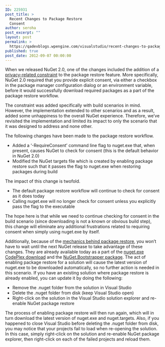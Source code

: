 ```yaml
---
ID: 225931
post_title: >
  Recent Changes to Package Restore
  Consent
author: seroha
post_excerpt: ""
layout: post
permalink: >
  https://qadevblogs.wpengine.com/visualstudio/recent-changes-to-package-restore-consent/
published: true
post_date: 2012-09-07 00:00:00
---
```

When we released NuGet 2.0, one of the changes included the addition of a [privacy-related constraint][1] to the package restore feature. More specifically, NuGet 2.0 required that you provide explicit consent, via either a checkbox in the package manager configuration dialog or an environment variable, before it would successfully download required packages as a part of the package restore workflow.

The constraint was added specifically with build scenarios in mind. However, the implementation extended to other scenarios and as a result, added some unhappiness to the overall NuGet experience. Therefore, we’ve revisited the implementation and limited its impact to only the scenario that it was designed to address and none other.

The following changes have been made to the package restore workflow.

*   Added a ‘-RequireConsent’ command line flag to nuget.exe that, when present, causes NuGet to check for consent (this is the default behavior in NuGet 2.0)
*   Modified the NuGet targets file which is created by enabling package restore such that it passes the flag to nuget.exe when restoring packages during build

The impact of this change is twofold.

*   The default package restore workflow will continue to check for consent as it does today
*   Calling nuget.exe will no longer check for consent unless you explicitly pass the flag to the executable

The hope here is that while we need to continue checking for consent in the build scenario (since downloading is not a known or obvious build step), this change will eliminate any additional frustrations related to requiring consent when simply using nuget.exe by itself.

Additionally, because of the [mechanics behind package restore][2], you won’t have to wait until the next NuGet release to take advantage of these changes. They are already available today as a part of the [nuget.exe CodePlex download][3] and the [NuGet.Bootstrapper package][4]. The act of enabling package restore for a solution will cause the latest version of nuget.exe to be downloaded automatically, so no further action is needed in this scenario. If you have an existing solution where package restore is already enabled, you can update it by doing the following:

*   Remove the .nuget folder from the solution in Visual Studio
*   Delete the .nuget folder from disk (keep Visual Studio open)
*   Right-click on the solution in the Visual Studio solution explorer and re-enable NuGet package restore

The process of enabling package restore will then run again, which will in turn download the latest version of nuget.exe and nuget.targets. Also, if you happened to close Visual Studio before deleting the .nuget folder from disk, you may notice that your projects fail to load when re-opening the solution. In this case, simply right-click on the solution and re-enable NuGet package explorer, then right-click on each of the failed projects and reload them.

 [1]: http://blog.nuget.org/20120518/package-restore-and-consent.html
 [2]: http://docs.nuget.org/docs/workflows/using-nuget-without-committing-packages#Details
 [3]: http://nuget.codeplex.com/releases/view/58939
 [4]: http://nuget.org/packages/nuget.bootstrapper